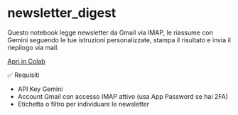 # newsletter_digest
Questo notebook legge newsletter da Gmail via IMAP, le riassume con Gemini seguendo le tue istruzioni personalizzate, stampa il risultato e invia il riepilogo via mail.

[Apri in Colab](https://colab.research.google.com/github/Frydrichas/newsletter_digest/blob/main/newsletter_digest.ipynb)

✅ Requisiti
- API Key Gemini
- Account Gmail con accesso IMAP attivo (usa App Password se hai 2FA)
- Etichetta o filtro per individuare le newsletter
